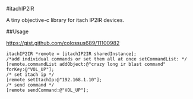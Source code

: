 #itachIP2IR

A tiny objective-c library for itach IP2IR devices.

##Usage

<https://gist.github.com/colossus689/11100982>

```obj-c
itachIP2IR *remote = [itachIP2IR sharedInstance];
/*add individual commands or set them all at once setCommandList: */
[remote.commandList addObject:@"crazy long ir blast command" forKey:@"VOL_UP"];
/* set itach ip */
[remote setItachIp:@"192.168.1.10"];
/* send command */
[remote sendCommand:@"VOL_UP"];
```


